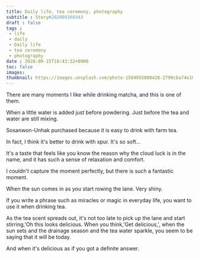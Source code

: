 ```yaml
---
title: Daily life, tea ceremony, photography
subtitle : Story#202009160343
draft : false
tags :
 - life
 - daily
 - Daily life
 - tea ceremony
 - photography
date : 2020-09-15T18:43:32+0900
toc: false
images: 
thumbnail: https://images.unsplash.com/photo-1584955800428-2799cba74e10?ixlib=rb-1.2.1&q=80&fm=jpg&crop=entropy&cs=tinysrgb&w=1080&fit=max&ixid=eyJhcHBfaWQiOjE1NTU0OX0
---
```


There are many moments I like while drinking matcha, and this is one of them.  

When a little water is added just before powdering. Just before the tea and water are still mixing.  

Sosanwon-Unhak purchased because it is easy to drink with farm tea.  

In fact, I think it's better to drink with spur. It's so soft...  

It's a taste that feels like you know the reason why the cloud luck is in the name, and it has such a sense of relaxation and comfort.  

I couldn't capture the moment perfectly, but there is such a fantastic moment.  

When the sun comes in as you start rowing the lane. Very shiny.  

If you write a phrase such as miracles or magic in everyday life, you want to use it when drinking tea.  

As the tea scent spreads out, it's not too late to pick up the lane and start stirring,'Oh this looks delicious. When you think,'Get delicious,', when the sun sets and the drainage season and the tea water sparkle, you seem to be saying that it will be today.  

And when it's delicious as if you got a definite answer.  

